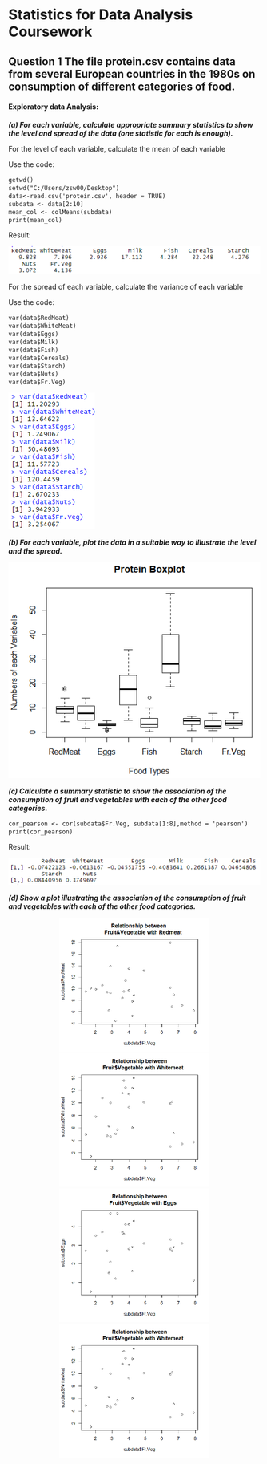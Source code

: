 # Statistics for Data Analysis Coursework
## Question 1   The file protein.csv contains data from several European countries in the 1980s on consumption of different categories of food.

#### Exploratory data Analysis:

***(a) For each variable, calculate appropriate summary statistics to show the level and spread of the data (one statistic for each is enough).***

For the level of each variable, calculate the mean of each variable 

Use the code:
    
    getwd()
    setwd("C:/Users/zsw00/Desktop")
    data<-read.csv('protein.csv', header = TRUE)
    subdata <- data[2:10]
    mean_col <- colMeans(subdata)
    print(mean_col)

Result:

![](https://github.com/ARTHURCHOU/100Days-Practices/blob/master/png1.png)

For the spread of each variable, calculate the variance of each variable

Use the code: 
    
    var(data$RedMeat)
    var(data$WhiteMeat)
    var(data$Eggs)
    var(data$Milk)
    var(data$Fish)
    var(data$Cereals)
    var(data$Starch)
    var(data$Nuts)
    var(data$Fr.Veg)

![](https://github.com/ARTHURCHOU/100Days-Practices/blob/master/png2.png)

***(b)	For each variable, plot the data in a suitable way to illustrate the level and the spread.***

![](https://github.com/ARTHURCHOU/100Days-Practices/blob/master/png3.png)

***(c)	Calculate a summary statistic to show the association of the consumption of fruit and vegetables with each of the other food categories.***

    cor_pearson <- cor(subdata$Fr.Veg, subdata[1:8],method = 'pearson')
    print(cor_pearson)

Result:

![](https://github.com/ARTHURCHOU/100Days-Practices/blob/master/png4.png)


***(d)	Show a plot illustrating the association of the consumption of fruit and vegetables with each of the other food categories.***

<center class="half">
    <img src="https://github.com/ARTHURCHOU/100Days-Practices/blob/master/png5.png" width="300"/>
    <img src="https://github.com/ARTHURCHOU/100Days-Practices/blob/master/png6.png" width="300"/>
</center>

<center class="half">
    <img src="https://github.com/ARTHURCHOU/100Days-Practices/blob/master/png7.png" width="300"/>
    <img src="https://github.com/ARTHURCHOU/100Days-Practices/blob/master/png6.png" width="300"/>
</center>


